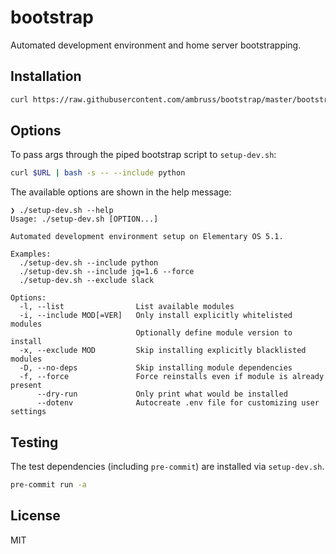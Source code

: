 # bootstrap

Automated development environment and home server bootstrapping.

## Installation

```bash
curl https://raw.githubusercontent.com/ambruss/bootstrap/master/bootstrap.sh | bash
```

## Options

To pass args through the piped bootstrap script to `setup-dev.sh`:

```bash
curl $URL | bash -s -- --include python
```

The available options are shown in the help message:

```text
❯ ./setup-dev.sh --help
Usage: ./setup-dev.sh [OPTION...]

Automated development environment setup on Elementary OS 5.1.

Examples:
  ./setup-dev.sh --include python
  ./setup-dev.sh --include jq=1.6 --force
  ./setup-dev.sh --exclude slack

Options:
  -l, --list                List available modules
  -i, --include MOD[=VER]   Only install explicitly whitelisted modules
                            Optionally define module version to install
  -x, --exclude MOD         Skip installing explicitly blacklisted modules
  -D, --no-deps             Skip installing module dependencies
  -f, --force               Force reinstalls even if module is already present
      --dry-run             Only print what would be installed
      --dotenv              Autocreate .env file for customizing user settings
```

## Testing

The test dependencies (including `pre-commit`) are installed via `setup-dev.sh`.

```bash
pre-commit run -a
```

## License

MIT
